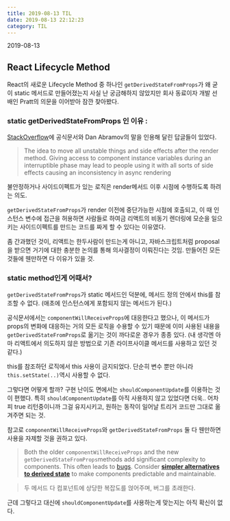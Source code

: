 ```yaml
---
title: 2019-08-13 TIL
date: 2019-08-13 22:12:23
category: TIL
---
```


2019-08-13

## React Lifecycle Method

React의 새로운 Lifecycle Method 중 하나인 `getDerivedStateFromProps`가 왜 굳이 static 메서드로 만들어졌는지 사실 난 궁금해하지 않았지만 회사 동료이자 개발 선배인 Pratt의 의문을 이어받아 잠깐 찾아봤다.

### static getDerivedStateFromProps 인 이유 :  

[StackOverflow](https://stackoverflow.com/questions/52886075/why-is-getderivedstatefromprops-is-a-static-method)에 공식문서와 Dan Abramov의 말을 인용해 달린 답글들이 있었다.

> The idea to move all unstable things and side effects after the render method. Giving access to component instance variables during an interruptible phase may lead to people using it with all sorts of side effects causing an inconsistency in async rendering

불안정하거나 사이드이펙트가 있는 로직은 render메서드 이후 시점에 수행하도록 하려는 의도.

`getDerivedStateFromProps`가 render 이전에 중단가능한 시점에 호출되고, 이 때 인스턴스 변수에 접근을 허용하면 사람들로 하여금 리액트의 비동기 렌더링에 모순을 일으키는 사이드이펙트를 만드는 코드를 짜게 할 수 있다는 이유였다.

좀 간과했던 것이, 리액트는 한두사람이 만드는게 아니고, 자바스크립트처럼 proposal을 받으면 거기에 대한 충분한 논의를 통해 의사결정이 이뤄진다는 것임.
만들어진 모든 것들에 웬만하면 다 이유가 있을 것.

### static method인게 어때서?

`getDerivedStateFromProps`가 static 메서드인 덕분에, 메서드 정의 안에서 this를 참조할 수 없다. (애초에 인스턴스에게 포함되지 않는 메서드가 된다.)

공식문서에서는 `componentWillReceiveProps`에 대응한다고 했으나, 이 메서드가 props의 변화에 대응하는 거의 모든 로직을 수용할 수 있기 때문에 이미 사용된 내용을 `getDerivedStateFromProps`로 옮기는 것이 까다로운 경우가 종종 있다. (내 생각엔 아마 리액트에서 의도하지 않은 방법으로 기존 라이프사이클 메서드를 사용하고 있던 것 같다.) 

this를 참조하던 로직에서 this 사용이 금지되었다. 단순히 변수 뿐만 아니라 `this.setState(..)`역시 사용할 수 없다.

그렇다면 어떻게 할까? 구현 난이도 면에서는 `shouldComponentUpdate`를 이용하는 것이 편했다.
특히 `shouldComponentUpdate`를 아직 사용하지 않고 있었다면 더욱.. 어차피 true 리턴중이니까 그걸 유지시키고, 원하는 동작이 일어날 트리거 코드만 그대로 옮겨주면 되는 것.

참고로 `componentWillReceiveProps`와 `getDerivedStateFromProps` 둘 다 웬만하면 사용을 자제할 것을 권하고 있다.

> Both the older `componentWillReceiveProps` and the new `getDerivedStateFromProps`methods add significant complexity to components. This often leads to [bugs](https://reactjs.org/blog/2018/06/07/you-probably-dont-need-derived-state.html#common-bugs-when-using-derived-state). Consider **[simpler alternatives to derived state](https://reactjs.org/blog/2018/06/07/you-probably-dont-need-derived-state.html)** to make components predictable and maintainable.

> 두 메서드 다 컴포넌트에 상당한 복잡도를 얹어주며, 버그를 초래한다.

근데 그렇다고 대신에 `shouldComponentUpdate`를 사용하는게 맞는지는 아직 확신이 없다.

